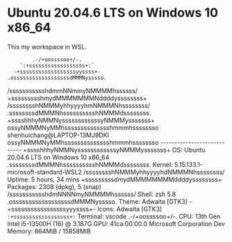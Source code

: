 # Ubuntu 20.04.6 LTS on Windows 10 x86_64
This my workspace in WSL.



            .-/+oossssoo+/-.
        `:+ssssssssssssssssss+:`
      -+ssssssssssssssssssyyssss+-
    .ossssssssssssssssssdMMMNysssso.
   /ssssssssssshdmmNNmmyNMMMMhssssss/
  +ssssssssshmydMMMMMMMNddddyssssssss+
 /sssssssshNMMMyhhyyyyhmNMMMNhssssssss/
.ssssssssdMMMNhsssssssssshNMMMdssssssss.
+sssshhhyNMMNyssssssssssssyNMMMysssssss+
ossyNMMMNyMMhsssssssssssssshmmmhssssssso   shenhuichang@LAPTOP-13MJ9DKI 
ossyNMMMNyMMhsssssssssssssshmmmhssssssso   ---------------------------- 
+sssshhhyNMMNyssssssssssssyNMMMysssssss+   OS: Ubuntu 20.04.6 LTS on Windows 10 x86_64 
.ssssssssdMMMNhsssssssssshNMMMdssssssss.   Kernel: 5.15.133.1-microsoft-standard-WSL2 
 /sssssssshNMMMyhhyyyyhdNMMMNhssssssss/    Uptime: 5 hours, 34 mins 
  +sssssssssdmydMMMMMMMMddddyssssssss+     Packages: 2308 (dpkg), 5 (snap) 
   /ssssssssssshdmNNNNmyNMMMMhssssss/      Shell: zsh 5.8 
    .ossssssssssssssssssdMMMNysssso.       Theme: Adwaita [GTK3] 
      -+sssssssssssssssssyyyssss+-         Icons: Adwaita [GTK3] 
        `:+ssssssssssssssssss+:`           Terminal: vscode 
            .-/+oossssoo+/-.               CPU: 13th Gen Intel i5-13500H (16) @ 3.187G 
                                           GPU: 41ca:00:00.0 Microsoft Corporation Dev 
                                           Memory: 864MiB / 15858MiB


                                                                   
                                                                   
